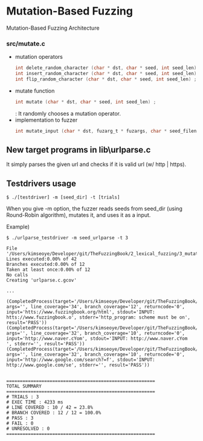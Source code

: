 # Mutation-Based Fuzzing
Mutation-Based Fuzzing Architecture

### src/mutate.c
- mutation operators
  ```c
  int delete_random_character (char * dst, char * seed, int seed_len) ;
  int insert_random_character (char * dst, char * seed, int seed_len) ;
  int flip_random_character (char * dst, char * seed, int seed_len) ;
  ```
- mutate function
  ```c
  int mutate (char * dst, char * seed, int seed_len) ;
  ```
  : It randomly chooses a mutation operator.
- implementation to fuzzer
  ```c
  int mutate_input (char * dst, fuzarg_t * fuzargs, char * seed_filename) ;
  ```

## New target programs in lib\urlparse.c
It simply parses the given url and checks if it is valid url (w/ http | https).

## Testdrivers usage
```
$ ./[testdriver] -m [seed_dir] -t [trials]
```
When you give -m option, the fuzzer reads seeds from seed_dir (using Round-Robin algorithm), mutates it, and uses it as a input.

Example)
```
$ ./urlparse_testdriver -m seed_urlparse -t 3

File '/Users/kimseoye/Developer/git/TheFuzzingBook/2_lexical_fuzzing/3_mutation_based_fuzzing/fuzzing_architecture/lib/urlparse.c'
Lines executed:0.00% of 42
Branches executed:0.00% of 12
Taken at least once:0.00% of 12
No calls
Creating 'urlparse.c.gcov'

...

(CompletedProcess(target='/Users/kimseoye/Developer/git/TheFuzzingBook/2_lexical_fuzzing/3_mutation_based_fuzzing/fuzzing_architecture/lib/urlparse', args='', line_coverage='34', branch_coverage='12', returncode='0', input='htts://www.fuzzingbook.org/html', stdout='INPUT: htts://www.fuzzingbook.o', stderr='http_program: scheme must be on', result='PASS'))
(CompletedProcess(target='/Users/kimseoye/Developer/git/TheFuzzingBook/2_lexical_fuzzing/3_mutation_based_fuzzing/fuzzing_architecture/lib/urlparse', args='', line_coverage='32', branch_coverage='10', returncode='0', input='http://www.naver.cYom', stdout='INPUT: http://www.naver.cYom
', stderr='', result='PASS'))
(CompletedProcess(target='/Users/kimseoye/Developer/git/TheFuzzingBook/2_lexical_fuzzing/3_mutation_based_fuzzing/fuzzing_architecture/lib/urlparse', args='', line_coverage='32', branch_coverage='10', returncode='0', input='http://www.google.com/search?=f', stdout='INPUT: http://www.google.com/se', stderr='', result='PASS'))


=======================================================
TOTAL SUMMARY
=======================================================
# TRIALS : 3
# EXEC TIME : 4233 ms
# LINE COVERED : 10 / 42 = 23.8%
# BRANCH COVERED : 12 / 12 = 100.0%
# PASS : 3
# FAIL : 0
# UNRESOLVED : 0
=======================================================
```


